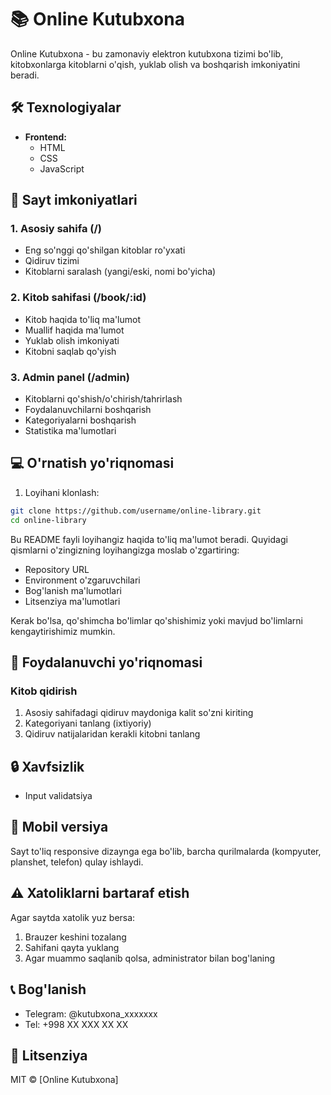 # 📚 Online Kutubxona

Online Kutubxona - bu zamonaviy elektron kutubxona tizimi bo'lib, kitobxonlarga kitoblarni o'qish, yuklab olish va boshqarish imkoniyatini beradi.

## 🛠 Texnologiyalar

- **Frontend:**
  - HTML
  - CSS
  - JavaScript


## 🚀 Sayt imkoniyatlari

### 1. Asosiy sahifa (/)
- Eng so'nggi qo'shilgan kitoblar ro'yxati
- Qidiruv tizimi
- Kitoblarni saralash (yangi/eski, nomi bo'yicha)

### 2. Kitob sahifasi (/book/:id)
- Kitob haqida to'liq ma'lumot
- Muallif haqida ma'lumot
- Yuklab olish imkoniyati
- Kitobni saqlab qo'yish

### 3. Admin panel (/admin)
- Kitoblarni qo'shish/o'chirish/tahrirlash
- Foydalanuvchilarni boshqarish
- Kategoriyalarni boshqarish
- Statistika ma'lumotlari

## 💻 O'rnatish yo'riqnomasi

1. Loyihani klonlash:

```bash
git clone https://github.com/username/online-library.git
cd online-library
```


Bu README fayli loyihangiz haqida to'liq ma'lumot beradi. Quyidagi qismlarni o'zingizning loyihangizga moslab o'zgartiring:

- Repository URL
- Environment o'zgaruvchilari
- Bog'lanish ma'lumotlari
- Litsenziya ma'lumotlari

Kerak bo'lsa, qo'shimcha bo'limlar qo'shishimiz yoki mavjud bo'limlarni kengaytirishimiz mumkin.

## 👥 Foydalanuvchi yo'riqnomasi

### Kitob qidirish
1. Asosiy sahifadagi qidiruv maydoniga kalit so'zni kiriting
2. Kategoriyani tanlang (ixtiyoriy)
3. Qidiruv natijalaridan kerakli kitobni tanlang

## 🔒 Xavfsizlik

- Input validatsiya

## 📱 Mobil versiya

Sayt to'liq responsive dizaynga ega bo'lib, barcha qurilmalarda (kompyuter, planshet, telefon) qulay ishlaydi.

## ⚠️ Xatoliklarni bartaraf etish

Agar saytda xatolik yuz bersa:
1. Brauzer keshini tozalang
2. Sahifani qayta yuklang
3. Agar muammo saqlanib qolsa, administrator bilan bog'laning

## 📞 Bog'lanish

- Telegram: @kutubxona_xxxxxxx
- Tel: +998 XX XXX XX XX

## 📄 Litsenziya

MIT © [Online Kutubxona] 